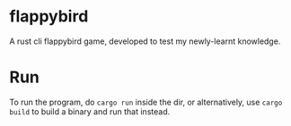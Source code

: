 # flappybird
A rust cli flappybird game, developed to test my newly-learnt knowledge.

# Run
To run the program, do `cargo run` inside the dir,
or alternatively, use `cargo build` to build a binary and run that instead.
